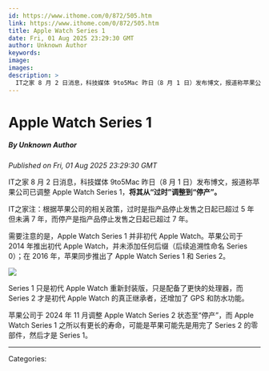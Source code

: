 ```yaml
---
id: https://www.ithome.com/0/872/505.htm
link: https://www.ithome.com/0/872/505.htm
title: Apple Watch Series 1
date: Fri, 01 Aug 2025 23:29:30 GMT
author: Unknown Author
keywords: 
image: 
images: 
description: >
  IT之家 8 月 2 日消息，科技媒体 9to5Mac 昨日（8 月 1 日）发布博文，报道称苹果公司已调整 Apple Watch Series 1，将其从“过时”调整到“停产”。IT之家注：根据苹果公司的相关政策，过时是指产品停止发售之日起已超过 5 年但未满 7 年，而停产是指产品停止发售之日起已超过 7 年。需要注意的是，Apple Watch Series 1 并非初代 Apple Watch。苹果公司于 2014 年推出初代 Apple Watch，并未添加任何后缀（后续追溯性命名 Series 0）；在 2016 年，苹果同步推出了 Apple Watch Series 1 和 Series 2。Series 1 只是初代 Apple Watch 重新封装版，只是配备了更快的处理器，而 Series 2 才是初代 Apple
---
```

# Apple Watch Series 1
##### By Unknown Author
_Published on Fri, 01 Aug 2025 23:29:30 GMT_

IT之家 8 月 2 日消息，科技媒体 9to5Mac 昨日（8 月 1 日）发布博文，报道称苹果公司已调整 Apple Watch Series 1，**将其从“过时”调整到“停产”。**

IT之家注：根据苹果公司的相关政策，过时是指产品停止发售之日起已超过 5 年但未满 7 年，而停产是指产品停止发售之日起已超过 7 年。

需要注意的是，Apple Watch Series 1 并非初代 Apple Watch。苹果公司于 2014 年推出初代 Apple Watch，并未添加任何后缀（后续追溯性命名 Series 0）；在 2016 年，苹果同步推出了 Apple Watch Series 1 和 Series 2。

![](https://img.ithome.com/newsuploadfiles/2025/8/33ebf50e-73f6-484d-9144-65ca557cf4ef.png?x-bce-process=image/format,f_auto)

Series 1 只是初代 Apple Watch 重新封装版，只是配备了更快的处理器，而 Series 2 才是初代 Apple Watch 的真正继承者，还增加了 GPS 和防水功能。

苹果公司于 2024 年 11 月调整 Apple Watch Series 2 状态至“停产”，而 Apple Watch Series 1 之所以有更长的寿命，可能是苹果可能先是用完了 Series 2 的零部件，然后才是 Series 1。

---
Categories: 